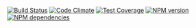 [![Build Status](https://secure.travis-ci.org/benjamine/mongo-listener.png)](http://travis-ci.org/benjamine/mongo-listener)
[![Code Climate](https://codeclimate.com/github/benjamine/mongo-listener/badges/gpa.svg)](https://codeclimate.com/github/benjamine/mongo-listener)
[![Test Coverage](https://codeclimate.com/github/benjamine/mongo-listener/badges/coverage.svg)](https://codeclimate.com/github/benjamine/mongo-listener)
[![NPM version](https://badge.fury.io/js/product-catalog-listener.png)](http://badge.fury.io/js/product-catalog-listener)
[![NPM dependencies](https://david-dm.org/benjamine/mongo-listener.png)](https://david-dm.org/benjamine/mongo-listener)
